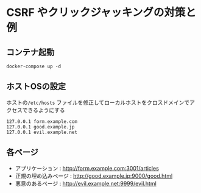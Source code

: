# CSRF やクリックジャッキングの対策と例

## コンテナ起動

```
docker-compose up -d
```

## ホストOSの設定

ホストの`/etc/hosts` ファイルを修正してローカルホストをクロスドメインでアクセスできるようにする

```
127.0.0.1 form.example.com
127.0.0.1 good.example.jp
127.0.0.1 evil.example.net
```
## 各ページ

- アプリケーション : http://form.example.com:3001/articles
- 正規の埋め込みページ : http://good.example.jp:9000/good.html
- 悪意のあるページ : http://evil.example.net:9999/evil.html
